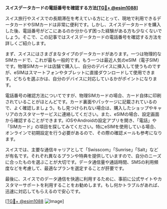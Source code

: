 **スイスデータカードの電話番号を確認する方法[[TG💪+ @esim1088](https://t.me/s/esim1088)]**

スイス旅行やスイスでの長期滞在を考えている方にとって、現地で利用できるデータカードやSIMカードは非常に便利です。しかし、スイスデータカードを購入した後、電話番号がどこにあるのか分からず困った経験がある方も少なくないでしょう。そこで、この記事ではスイスデータカードの電話番号を確認する方法を詳しくご紹介します。

まず、スイスにはさまざまなタイプのデータカードがあります。一つは物理的なSIMカードで、これが最も一般的です。もう一つは最近人気のeSIM（電子SIM）です。物理SIMカードは店舗で購入し、自分のデバイスに挿入して使うものですが、eSIMはスマートフォンやタブレットに直接ダウンロードして使用できます。どちらを選ぶかは、自分のデバイスに対応しているかがポイントになります。

電話番号の確認方法についてですが、物理SIMカードの場合、カード自体に印刷されていることがほとんどです。カード裏面やパッケージに記載されているので、よく確認しましょう。もし見つけられない場合は、購入したショップやキャリアのカスタマーサービスに連絡してください。また、eSIMの場合、設定画面から確認することができます。iOSやAndroidの設定アプリを開き、「電話」や「SIMカード」の項目を探してみてください。特にeSIMを使用している場合、オンラインで初期設定を行う必要があるので、その際の確認メールも参考になります。

スイスでは、主要な通信キャリアとして「Swisscom」「Sunrise」「Salt」などが有名です。それぞれ異なるプランや特典を提供していますので、自分のニーズに合ったものを選ぶことが大切です。データ通信量や通話時間、SMSの利用頻度などを考慮して、最適なプランを選定することが肝要です。

最後に、スイスでのデータ通信を快適に利用するために、事前に公式サイトやカスタマーサポートを利用することをお勧めします。もし何かトラブルがあれば、迅速に対応してもらえるので安心です。

[[TG💪+ @esim1088](https://t.me/s/esim1088) ![Image](https://i.postimg.cc/Y0z9fWf4/image.png)]
